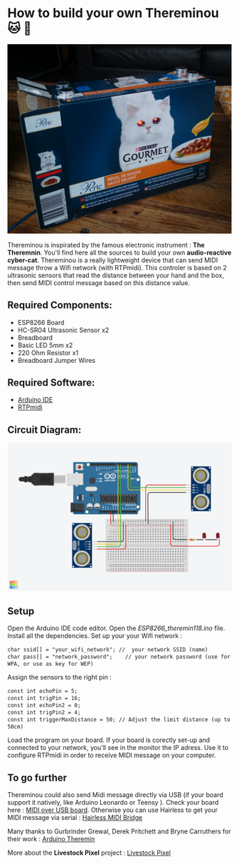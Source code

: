 # How to build your own Thereminou :cat: :robot:

![Thereminou](https://github.com/LivestockPixel/Thereminou/blob/main/Thereminou.jpg)

Thereminou is inspirated by the famous electronic instrument : **The Theremnin**. You'll find here all the sources to build your own **audio-reactive cyber-cat**.
Thereminou is a really lightweight device that can send MIDI message throw a Wifi network (with RTPmidi).
This controler is based on 2 ultrasonic sensors that read the distance between your hand and the box, then send MIDI control message based on this distance value.

## Required Components:
- ESP8266 Board
- HC-SR04 Ultrasonic Sensor x2
- Breadboard
- Basic LED 5mm x2
- 220 Ohm Resistor x1
- Breadboard Jumper Wires

## Required Software:
- [Arduino IDE](https://docs.arduino.cc/software/ide/#ide-v2)
- [RTPmidi](https://www.tobias-erichsen.de/software/rtpmidi.html)

## Circuit Diagram:

![Circuit Thereminou](https://github.com/LivestockPixel/Thereminou/blob/main/Thereminou_circuit.png)

## Setup
Open the Arduino IDE code editor. Open the *ESP8266_theremin118.ino* file.
Install all the dependencies. 
Set up your your Wifi network :
```
char ssid[] = "your_wifi_network"; //  your network SSID (name)
char pass[] = "network_password";    // your network password (use for WPA, or use as key for WEP)
```

Assign the sensors to the right pin :
```
const int echoPin = 5;
const int trigPin = 16;
const int echoPin2 = 0;
const int trigPin2 = 4;
const int triggerMaxDistance = 50; // Adjust the limit distance (up to 50cm)
```

Load the program on your board.
If your board is corectly set-up and connected to your network, you'll see in the monitor the IP adress. Use it to configure RTPmidi in order to receive MIDI message on your computer.

## To go further
Thereminou could also send Midi message directly via USB (if your board support it natively, like Arduino Leonardo or Teensy ).
Check your board here : [MIDI over USB board](https://tttapa.github.io/Control-Surface-doc/Doxygen/d8/d4a/md_pages_MIDI-over-USB.html).
Otherwise you can use Hairless to get your MIDI message via serial : [Hairless MIDI Bridge](https://projectgus.github.io/hairless-midiserial/)

Many thanks to Gurbrinder Grewal, Derek Pritchett and Bryne Carruthers for their work : [Arduino Theremin](https://www.arduinotheremin.com/)

More about the **Livestock Pixel** project : [Livestock Pixel](https://livestockpixel.com)